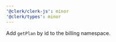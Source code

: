 ```yaml
---
'@clerk/clerk-js': minor
'@clerk/types': minor
---
```


Add `getPlan` by id to the billing namespace.
